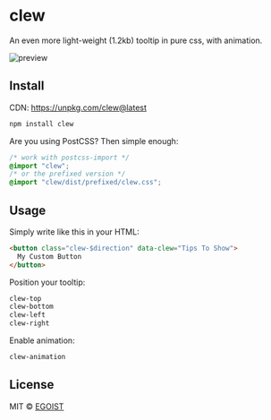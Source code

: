 # clew

An even more light-weight (1.2kb) tooltip in pure css, with animation.

![preview](http://ooo.0o0.ooo/2015/12/24/567c13f3a6228.png)

## Install

CDN: https://unpkg.com/clew@latest

```bash
npm install clew
```

Are you using PostCSS? Then simple enough:

```css
/* work with postcss-import */
@import "clew";
/* or the prefixed version */
@import "clew/dist/prefixed/clew.css";
```

## Usage

Simply write like this in your HTML:

```html
<button class="clew-$direction" data-clew="Tips To Show">
  My Custom Button
</button>
```

Position your tooltip:

```html
clew-top
clew-bottom
clew-left
clew-right
```

Enable animation:

```html
clew-animation
```

## License

MIT &copy; [EGOIST](https://github.com/egoist)
